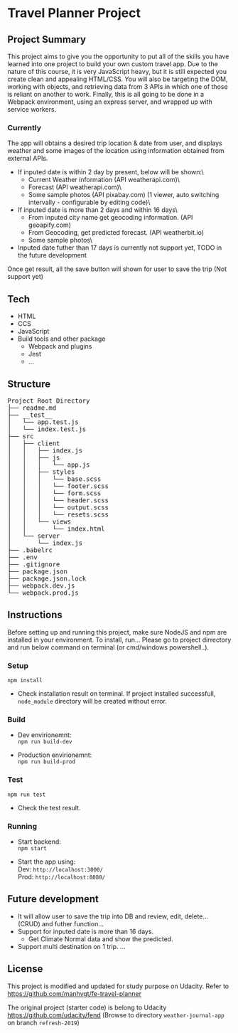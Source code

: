 # Travel Planner Project

## Project Summary
This project aims to give you the opportunity to put all of the skills you have learned into one project to build your own custom travel app. Due to the nature of this course, it is very JavaScript heavy, but it is still expected you create clean and appealing HTML/CSS. You will also be targeting the DOM, working with objects, and retrieving data from 3 APIs in which one of those is reliant on another to work. Finally, this is all going to be done in a Webpack environment, using an express server, and wrapped up with service workers.

### Currently
The app will obtains a desired trip location & date from user, and displays weather and some images of the location using information obtained from external APIs.
- If inputed date is within 2 day by present, below will be shown:\
  - Current Weather information (API weatherapi.com)\
  - Forecast (API weatherapi.com)\
  - Some sample photos (API pixabay.com) (1 viewer, auto switching intervally - configurable by editing code)\
- If inputed date is more than 2 days and within 16 days\
  - From inputed city name get geocoding information. (API geoapify.com)
  - From Geocoding, get predicted forecast. (API weatherbit.io)
  - Some sample photos\
- Inputed date futher than 17 days is currently not support yet, TODO in the future development

Once get result, all the save button will shown for user to save the trip (Not support yet)

## Tech
- HTML
- CCS
- JavaScript
- Build tools and other package
    + Webpack and plugins
    + Jest
    + ...

## Structure
<pre>
Project Root Directory
├── readme.md
├── __test__
│   └── app.test.js
│   └── index.test.js
├── src
│   ├── client
│   │   ├── index.js
│   │   ├── js
│   │   │   └── app.js
│   │   ├── styles
│   │   │   └── base.scss
│   │   │   └── footer.scss
│   │   │   └── form.scss
│   │   │   └── header.scss
│   │   │   └── output.scss
│   │   │   └── resets.scss
│   │   └── views
│   │       └── index.html 
│   └── server
│       └── index.js
├── .babelrc
├── .env
├── .gitignore
├── package.json
├── package.json.lock
├── webpack.dev.js
└── webpack.prod.js
</pre>

## Instructions
Before setting up and running this project, make sure NodeJS and npm are installed in your environment.
To install, run... Please go to project dirrectory and run below command on terminal (or cmd/windows powershell..).

### Setup
`npm install`
  - Check installation result on terminal. If project installed successfull, `node_module` directory will be created without error.

### Build
  - Dev envirionemnt:\
  `npm run build-dev`

  - Production envirionemnt:\
  `npm run build-prod`

### Test
  `npm run test`
  - Check the test result.

### Running 
  - Start backend:\
    `npm start`

  - Start the app using:\
  Dev:  `http://localhost:3000/`\
  Prod: `http://localhost:8080/`

## Future development
- It will allow user to save the trip into DB and review, edit, delete... (CRUD) and futher function...
- Support for inputed date is more than 16 days.
  - Get Climate Normal data and show the predicted.
- Support multi destination on 1 trip.
...

## License
This project is modified and updated for study purpose on Udacity.
Refer to https://github.com/manhvgt/fe-travel-planner

The original project (starter code) is belong to Udacity https://github.com/udacity/fend
(Browse to directory `weather-journal-app` on branch `refresh-2019`)
